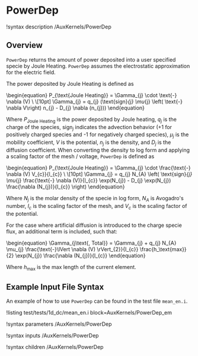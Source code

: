 # PowerDep

!syntax description /AuxKernels/PowerDep

## Overview

`PowerDep` returns the amount of power deposited into a user specified specie by
Joule Heating. `PowerDep`
assumes the electrostatic approximation for the electric field.

The power deposited by Joule Heating is defined as

\begin{equation}
P_{\text{Joule Heating}} = \Gamma_{j} \cdot \text{-} \nabla (V) \\
\\[10pt]
\Gamma_{j} = q_{j} (\text{sign}_{j} \mu_{j} \left( \text{-} \nabla V\right) n_{j} - D_{j} \nabla (n_{j}))
\end{equation}

Where $P_{\text{Joule Heating}}$ is the power deposited by Joule heating, $q_{j}$ is the charge of the species, $\text{sign}_{j}$ indicates the advection behavior ($\text{+}1$ for positively charged species and $\text{-}1$ for negatively charged species), $\mu_{j}$ is the mobility coefficient,
$V$ is the potential, $n_{j}$ is the density, and $D_{j}$ is the diffusion coefficient.
When converting the density to log form and applying a scaling factor of the mesh / voltage,
`PowerDep` is defined as

\begin{equation}
P_{\text{Joule Heating}} = \Gamma_{j}  \cdot \frac{\text{-} \nabla (V) V_{c}}{l_{c}} \\
\\[10pt]
\Gamma_{j} = q_{j} N_{A} \left( \text{sign}_{j} \mu_{j} \frac{\text{-} \nabla (V)}{l_{c}} \exp(N_{j}) - D_{j} \exp(N_{j}) \frac{\nabla (N_{j})}{l_{c}} \right)
\end{equation}

Where $N_{j}$ is the molar density of the specie in log form, $N_{A}$ is Avogadro's
number, $l_{c}$ is the scaling factor of the mesh, and $V_{c}$ is the scaling factor
of the potential.

For the case where artificial diffusion is introduced to the charge specie flux, an additional term is included, such that:

\begin{equation}
\Gamma_{j\text{, Total}} = \Gamma_{j} + q_{j} N_{A} \mu_{j} \frac{\text{-}\lVert \nabla (V) \rVert_{2}}{l_{c}} \frac{h_\text{max}}{2} \exp(N_{j}) \frac{\nabla (N_{j})}{l_{c}}
\end{equation}

Where $h_\text{max}$ is the max length of the current element.

## Example Input File Syntax

An example of how to use `PowerDep` can be found in the
test file `mean_en.i`.

!listing test/tests/1d_dc/mean_en.i block=AuxKernels/PowerDep_em

!syntax parameters /AuxKernels/PowerDep

!syntax inputs /AuxKernels/PowerDep

!syntax children /AuxKernels/PowerDep
